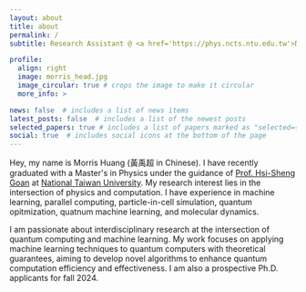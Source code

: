 ```yaml
---
layout: about
title: about
permalink: /
subtitle: Research Assistant @ <a href='https://phys.ncts.ntu.edu.tw'>National Center for Theoretical Sciences</a>

profile:
  align: right
  image: morris_head.jpg
  image_circular: true # crops the image to make it circular
  more_info: >

news: false  # includes a list of news items
latest_posts: false  # includes a list of the newest posts
selected_papers: true # includes a list of papers marked as "selected={true}"
social: true  # includes social icons at the bottom of the page
---
```


Hey, my name is Morris Huang (黃禹超 in Chinese). I have recently graduated with a Master's in Physics under the guidance of <a href='https://www.phys.ntu.edu.tw/enphysics/goan.html'>Prof. Hsi-Sheng Goan</a> at <a href='https://www.ntu.edu.tw/english/'>National Taiwan University</a>. My research interest lies in the intersection of physics and computation.
I have experience in machine learning, parallel computing, particle-in-cell simulation, quantum opitmization, quatnum machine learning, and molecular dynamics.

I am passionate about interdisciplinary research at the intersection of quantum computing and machine learning. My work focuses on applying machine learning techniques to quantum computers with theoretical guarantees, aiming to develop novel algorithms to enhance quantum computation efficiency and effectiveness. I am also a prospective Ph.D. applicants for fall 2024.